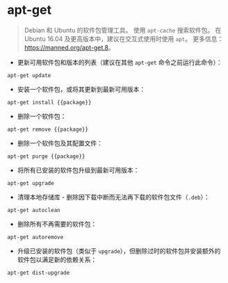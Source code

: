 # apt-get

> Debian 和 Ubuntu 的软件包管理工具。
> 使用 `apt-cache` 搜索软件包。
> 在 Ubuntu 16.04 及更高版本中，建议在交互式使用时使用 `apt`。
> 更多信息：<https://manned.org/apt-get.8>。

- 更新可用软件包和版本的列表（建议在其他 `apt-get` 命令之前运行此命令）：

`apt-get update`

- 安装一个软件包，或将其更新到最新可用版本：

`apt-get install {{package}}`

- 删除一个软件包：

`apt-get remove {{package}}`

- 删除一个软件包及其配置文件：

`apt-get purge {{package}}`

- 将所有已安装的软件包升级到最新可用版本：

`apt-get upgrade`

- 清理本地存储库 - 删除因下载中断而无法再下载的软件包文件（`.deb`）：

`apt-get autoclean`

- 删除所有不再需要的软件包：

`apt-get autoremove`

- 升级已安装的软件包（类似于 `upgrade`），但删除过时的软件包并安装额外的软件包以满足新的依赖关系：

`apt-get dist-upgrade`